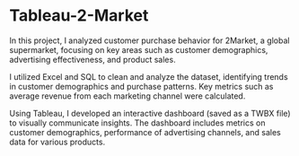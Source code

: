 # Tableau-2-Market
In this project, I analyzed customer purchase behavior for 2Market, a global supermarket, focusing on key areas such as customer demographics, advertising effectiveness, and product sales.

I utilized Excel and SQL to clean and analyze the dataset, identifying trends in customer demographics and purchase patterns. Key metrics such as average revenue from each marketing channel were calculated.

Using Tableau, I developed an interactive dashboard (saved as a TWBX file) to visually communicate insights. The dashboard includes metrics on customer demographics, performance of advertising channels, and sales data for various products.
